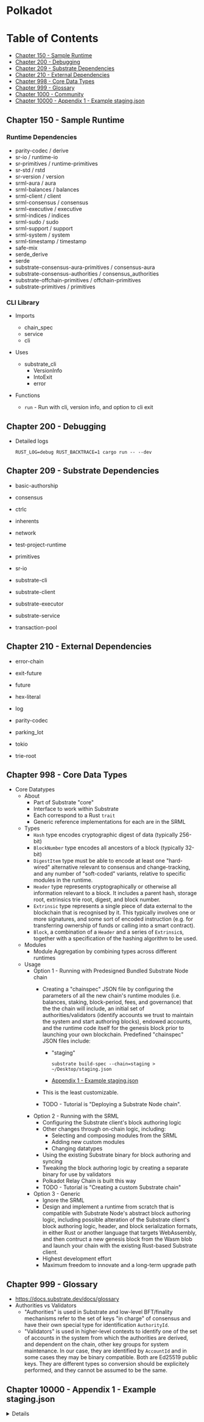 # Polkadot

# Table of Contents
  * [Chapter 150 - Sample Runtime](#chapter-150)
  * [Chapter 200 - Debugging](#chapter-200)
  * [Chapter 209 - Substrate Dependencies](#chapter-205)
  * [Chapter 210 - External Dependencies](#chapter-210)
  * [Chapter 998 - Core Data Types](#chapter-998)
  * [Chapter 999 - Glossary](#chapter-999)
  * [Chapter 1000 - Community](#chapter-1000)
  * [Chapter 10000 - Appendix 1 - Example staging.json](#chapter-10000)

## Chapter 150 - Sample Runtime <a id="chapter-150"></a>

### Runtime Dependencies

* parity-codec / derive
* sr-io / runtime-io
* sr-primitives / runtime-primitives
* sr-std / rstd
* sr-version / version
* srml-aura / aura
* srml-balances / balances
* srml-client / client
* srml-consensus / consensus
* srml-executive / executive
* srml-indices / indices
* srml-sudo / sudo
* srml-support / support
* srml-system / system
* srml-timestamp / timestamp
* safe-mix
* serde_derive
* serde
* substrate-consensus-aura-primitives / consensus-aura
* substrate-consensus-authorities / consensus_authorities
* substrate-offchain-primitives / offchain-primitives
* substrate-primitives / primitives

### CLI Library

* Imports
  * chain_spec
  * service
  * cli

* Uses
  * substrate_cli
    * VersionInfo
    * IntoExit
    * error

* Functions
  * `run` - Run with cli, version info, and option to cli exit


## Chapter 200 - Debugging <a id="chapter-200"></a>

* Detailed logs
  ```
  RUST_LOG=debug RUST_BACKTRACE=1 cargo run -- --dev
  ```

## Chapter 209 - Substrate Dependencies <a id="chapter-209"></a>

* basic-authorship

* consensus

* ctrlc

* inherents

* network

* test-project-runtime

* primitives

* sr-io

* substrate-cli

* substrate-client

* substrate-executor

* substrate-service

* transaction-pool

## Chapter 210 - External Dependencies <a id="chapter-210"></a>

* error-chain

* exit-future

* future

* hex-literal

* log

* parity-codec

* parking_lot

* tokio

* trie-root

## Chapter 998 - Core Data Types <a id="chapter-998"></a>

* Core Datatypes
  * About
    * Part of Substrate "core"
    * Interface to work within Substrate
    * Each correspond to a Rust `trait`
    * Generic reference implementations for each are in the SRML
  * Types
    * `Hash` type encodes cryptographic digest of data (typically 256-bit)
    * `BlockNumber` type encodes all ancestors of a block (typically 32-bit)
    * `DigestItem` type must be able to encode at least one "hard-wired" alternative relevant to consensus and change-tracking, and any number of "soft-coded" variants, relative to specific modules in the runtime.
    * `Header` type represents cryptographically or otherwise all information relevant to a block. It includes a parent hash, storage root, extrinsics trie root, digest, and block number.
    * `Extrinsic` type represents a single piece of data external to the blockchain that is recognised by it. This typically involves one or more signatures, and some sort of encoded instruction (e.g. for transferring ownership of funds or calling into a smart contract).
    * `Block`, a combination of a `Header` and a series of `Extrinsic`s, together with a specification of the hashing algorithm to be used.
  * Modules
    * Module Aggregation by combining types across different runtimes
  * Usage
    * Option 1 - Running with Predesigned Bundled Substrate Node chain
      * Creating a "chainspec" JSON file by configuring the parameters of all the new chain's runtime modules (i.e. balances, staking, block-period, fees, and governance) that the the chain will include, an initial set of authorities/validators (identify accounts we trust to maintain the system and start authoring blocks), endowed accounts, and the runtime code itself for the genesis block prior to launching your own blockchain. Predefined  "chainspec" JSON files include:
        * "staging"
          ```
          substrate build-spec --chain=staging > ~/Desktop/staging.json
          ```
        * [Appendix 1 - Example staging.json](#chapter-10000)

      * This is the least customizable.
      * TODO - Tutorial is "Deploying a Substrate Node chain".
    * Option 2 - Running with the SRML
      * Configuring the Substrate client's block authoring logic
      * Other changes through on-chain logic, including:
        * Selecting and composing modules from the SRML
        * Adding new custom modules
        * Changing datatypes
      * Using the existing Substrate binary for block authoring and syncing
      * Tweaking the block authoring logic by creating a separate binary for use by validators
      * Polkadot Relay Chain is built this way
      * TODO - Tutorial is "Creating a custom Substrate chain"
    * Option 3 - Generic
      * Ignore the SRML
      * Design and implement a runtime from scratch that is compatible with Substrate Node's abstract block authoring logic, including possible alteration of the Substrate client's
      block authoring logic, header, and block serialization formats, in either Rust or another language that targets WebAssembly, and then contruct a new genesis block from the Wasm blob and launch your chain with the existing Rust-based Substrate client.
      * Highest development effort
      * Maximum freedom to innovate and a long-term upgrade path

## Chapter 999 - Glossary <a id="chapter-999"></a>

* https://docs.substrate.dev/docs/glossary
* Authorities vs Validators
  * "Authorities" is used in Substrate and low-level BFT/finality mechanisms refer to the set of keys "in charge" of consensus and have their own special type for identification `AuthorityId`.
  * "Validators" is used in higher-level contexts to identify one of the set of accounts in the system from which the authorities are derived, and dependent on the chain, other key groups for system maintenance. In our case, they are identified by `AccountId` and in some cases they may be binary compatible. Both are Ed25519 public keys. They are different types so conversion should be explicitely performed, and they cannot be assumed to be the same.

## Chapter 10000 - Appendix 1 - Example staging.json <a id="chapter-10000"></a>

<details><p><pre>
{
  "name": "Staging Testnet",
  "id": "staging_testnet",
  "bootNodes": [
    "/ip4/127.0.0.1/tcp/30333/p2p/QmQer2Q44aT66DZALSuUpM4S6YBm5gDsJV1jR7aocmU6mu"
  ],
  "telemetryEndpoints": [
    [
      "wss://telemetry.polkadot.io/submit/",
      0
    ]
  ],
  "protocolId": null,
  "consensusEngine": null,
  "properties": null,
  "genesis": {
    "runtime": {
      "system": null,
      "timestamp": {
        "minimumPeriod": 3
      },
      "consensus": {
        "authorities": [
          "5HBoHDLMR4jPwB6BCLyd2qfYBHytFhGs8fsa1h5PzhYd3WBq",
          "5HAWoPYfyYFHjacy8H2MDmHra7jVrPtBfFMPgd8CadpSqotL",
          "5ChJ5wjqy2HY1LZw1EuQPGQEHgaS9sFu9yDD6KRX7CzwidTN",
          "5HcLeWrsfL9RuGp94pn1PeFxP7D1587TTEZzFYgFhKCPZLYh"
        ],
        "code": "0x0061736d010000000"
      },
      "indices": {
        "ids": [
          "5GTG5We6twtoF6S4kUXJ77rWBsHBoHLS3JVf5KvvnxKdGQZr",
          "5Ef78yxqfaxVzrFCemYcSgwVtMV85ywykhLNm5WKTsZV22HZ",
          "5CqiScHtxUatcQpck1tUks51o3pSjKsdCi2CLEHvMM7tc4Qi",
          "5HpF9orzkmJ9ga3yrzNS9ckifxF3tbQjadEmCEiZJQ2fPgun",
          "5EFByrDMMa2m9hv4jrpykXaUyqjJ9XZH81kJE4JBa1Sz2psT"
        ]
      },
      "balances": {
        "existentialDeposit": 100000000000000,
        "transferFee": 1000000000000,
        "creationFee": 1000000000000,
        "transactionBaseFee": 1000000000000,
        "transactionByteFee": 10000000000,
        "balances": [
          [
            "5GTG5We6twtoF6S4kUXJ77rWBsHBoHLS3JVf5KvvnxKdGQZr",
            1000000000000000000000
          ],
          [
            "5Ef78yxqfaxVzrFCemYcSgwVtMV85ywykhLNm5WKTsZV22HZ",
            10000000000000000
          ],
          [
            "5CqiScHtxUatcQpck1tUks51o3pSjKsdCi2CLEHvMM7tc4Qi",
            10000000000000000
          ],
          [
            "5HpF9orzkmJ9ga3yrzNS9ckifxF3tbQjadEmCEiZJQ2fPgun",
            10000000000000000
          ],
          [
            "5EFByrDMMa2m9hv4jrpykXaUyqjJ9XZH81kJE4JBa1Sz2psT",
            10000000000000000
          ]
        ],
        "vesting": []
      },
      "session": {
        "validators": [
          "5HWfszmRMbzcjGmumYkkHtNJbi9y428JHgPeftVenvDgVUjh",
          "5HNZXnSgw21idbuegTC1J8Txkja97RPnnWkX68ewnrJDec2Z",
          "5HVwyfB3LRsFXm7frEHDYyhwdpTYDRWxEqDKBYVyLi6DsPXq",
          "5D22qQJsLm2JUh8pEfrKahbkW21QQrHTkm4vUteei67fadLd"
        ],
        "sessionLength": 50,
        "keys": [
          [
            "5HWfszmRMbzcjGmumYkkHtNJbi9y428JHgPeftVenvDgVUjh",
            "5HBoHDLMR4jPwB6BCLyd2qfYBHytFhGs8fsa1h5PzhYd3WBq"
          ],
          [
            "5HNZXnSgw21idbuegTC1J8Txkja97RPnnWkX68ewnrJDec2Z",
            "5HAWoPYfyYFHjacy8H2MDmHra7jVrPtBfFMPgd8CadpSqotL"
          ],
          [
            "5HVwyfB3LRsFXm7frEHDYyhwdpTYDRWxEqDKBYVyLi6DsPXq",
            "5ChJ5wjqy2HY1LZw1EuQPGQEHgaS9sFu9yDD6KRX7CzwidTN"
          ],
          [
            "5D22qQJsLm2JUh8pEfrKahbkW21QQrHTkm4vUteei67fadLd",
            "5HcLeWrsfL9RuGp94pn1PeFxP7D1587TTEZzFYgFhKCPZLYh"
          ]
        ]
      },
      "staking": {
        "validatorCount": 7,
        "minimumValidatorCount": 4,
        "sessionsPerEra": 12,
        "sessionReward": 2065,
        "offlineSlash": 1000000,
        "offlineSlashGrace": 4,
        "bondingDuration": 600,
        "invulnerables": [
          "5HWfszmRMbzcjGmumYkkHtNJbi9y428JHgPeftVenvDgVUjh",
          "5HNZXnSgw21idbuegTC1J8Txkja97RPnnWkX68ewnrJDec2Z",
          "5HVwyfB3LRsFXm7frEHDYyhwdpTYDRWxEqDKBYVyLi6DsPXq",
          "5D22qQJsLm2JUh8pEfrKahbkW21QQrHTkm4vUteei67fadLd"
        ],
        "currentEra": 0,
        "currentSessionReward": 0,
        "stakers": [
          [
            "5Ef78yxqfaxVzrFCemYcSgwVtMV85ywykhLNm5WKTsZV22HZ",
            "5HWfszmRMbzcjGmumYkkHtNJbi9y428JHgPeftVenvDgVUjh",
            10000000000000000,
            "Validator"
          ],
          [
            "5CqiScHtxUatcQpck1tUks51o3pSjKsdCi2CLEHvMM7tc4Qi",
            "5HNZXnSgw21idbuegTC1J8Txkja97RPnnWkX68ewnrJDec2Z",
            10000000000000000,
            "Validator"
          ],
          [
            "5HpF9orzkmJ9ga3yrzNS9ckifxF3tbQjadEmCEiZJQ2fPgun",
            "5HVwyfB3LRsFXm7frEHDYyhwdpTYDRWxEqDKBYVyLi6DsPXq",
            10000000000000000,
            "Validator"
          ],
          [
            "5EFByrDMMa2m9hv4jrpykXaUyqjJ9XZH81kJE4JBa1Sz2psT",
            "5D22qQJsLm2JUh8pEfrKahbkW21QQrHTkm4vUteei67fadLd",
            10000000000000000,
            "Validator"
          ]
        ]
      },
      "democracy": {
        "launchPeriod": 100,
        "minimumDeposit": 5000000000000000,
        "publicDelay": 100,
        "maxLockPeriods": 6,
        "votingPeriod": 100
      },
      "councilVoting": {
        "cooloffPeriod": 57600,
        "votingPeriod": 14400,
        "enactDelayPeriod": 0
      },
      "councilSeats": {
        "candidacyBond": 1000000000000000,
        "voterBond": 100000000000000,
        "presentSlashPerVoter": 1000000000000,
        "carryCount": 6,
        "presentationDuration": 14400,
        "inactiveGracePeriod": 1,
        "approvalVotingPeriod": 28800,
        "termDuration": 403200,
        "desiredSeats": 0,
        "activeCouncil": []
      },
      "grandpa": {
        "authorities": [
          [
            "5HBoHDLMR4jPwB6BCLyd2qfYBHytFhGs8fsa1h5PzhYd3WBq",
            1
          ],
          [
            "5HAWoPYfyYFHjacy8H2MDmHra7jVrPtBfFMPgd8CadpSqotL",
            1
          ],
          [
            "5ChJ5wjqy2HY1LZw1EuQPGQEHgaS9sFu9yDD6KRX7CzwidTN",
            1
          ],
          [
            "5HcLeWrsfL9RuGp94pn1PeFxP7D1587TTEZzFYgFhKCPZLYh",
            1
          ]
        ]
      },
      "treasury": {
        "proposalBond": 50000,
        "proposalBondMinimum": 100000000000000,
        "spendPeriod": 14400,
        "burn": 500000
      },
      "contract": {
        "transferFee": 1000000000000,
        "creationFee": 1000000000000,
        "transactionBaseFee": 1000000000000,
        "transactionByteFee": 10000000000,
        "contractFee": 1000000000000,
        "callBaseFee": 1000,
        "createBaseFee": 1000,
        "gasPrice": 1000000000,
        "maxDepth": 1024,
        "blockGasLimit": 10000000,
        "currentSchedule": {
          "version": 0,
          "put_code_per_byte_cost": 1,
          "grow_mem_cost": 1,
          "regular_op_cost": 1,
          "return_data_per_byte_cost": 1,
          "event_data_per_byte_cost": 1,
          "event_data_base_cost": 1,
          "sandbox_data_read_cost": 1,
          "sandbox_data_write_cost": 1,
          "max_stack_height": 65536,
          "max_memory_pages": 16
        }
      },
      "sudo": {
        "key": "5GTG5We6twtoF6S4kUXJ77rWBsHBoHLS3JVf5KvvnxKdGQZr"
      }
    }
  }
}
</pre></p></details>